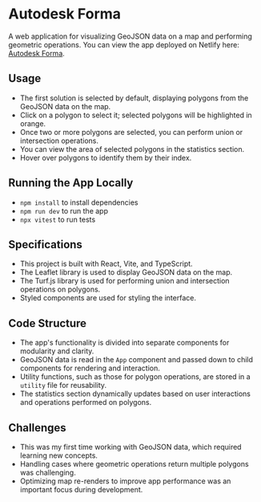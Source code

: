 # Autodesk Forma

A web application for visualizing GeoJSON data on a map and performing geometric operations. You can view the app deployed on Netlify here: [Autodesk Forma](https://autodesk-forma.netlify.app/).

## Usage

- The first solution is selected by default, displaying polygons from the GeoJSON data on the map.
- Click on a polygon to select it; selected polygons will be highlighted in orange.
- Once two or more polygons are selected, you can perform union or intersection operations.
- You can view the area of selected polygons in the statistics section.
- Hover over polygons to identify them by their index.

## Running the App Locally

- `npm install` to install dependencies
- `npm run dev` to run the app
- `npx vitest` to run tests

## Specifications

- This project is built with React, Vite, and TypeScript.
- The Leaflet library is used to display GeoJSON data on the map.
- The Turf.js library is used for performing union and intersection operations on polygons.
- Styled components are used for styling the interface.

## Code Structure

- The app's functionality is divided into separate components for modularity and clarity.
- GeoJSON data is read in the `App` component and passed down to child components for rendering and interaction.
- Utility functions, such as those for polygon operations, are stored in a `utility` file for reusability.
- The statistics section dynamically updates based on user interactions and operations performed on polygons.

## Challenges

- This was my first time working with GeoJSON data, which required learning new concepts.
- Handling cases where geometric operations return multiple polygons was challenging.
- Optimizing map re-renders to improve app performance was an important focus during development.
